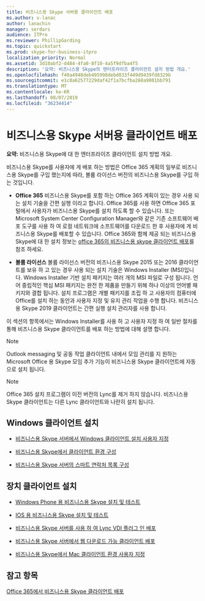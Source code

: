```yaml
---
title: 비즈니스용 Skype 서버용 클라이언트 배포
ms.author: v-lanac
author: lanachin
manager: serdars
audience: ITPro
ms.reviewer: PhillipGarding
ms.topic: quickstart
ms.prod: skype-for-business-itpro
localization_priority: Normal
ms.assetid: 3d10abf2-d484-4fa0-8f10-4a5f9dfba4f5
description: '요약: 비즈니스용 Skype의 엔터프라이즈 클라이언트 설치 방법 개요.'
ms.openlocfilehash: f40a4948deb495998debd033f449d9439fd8329b
ms.sourcegitcommit: e1c8a62577229daf42f1a7bcfba268a9001bb791
ms.translationtype: MT
ms.contentlocale: ko-KR
ms.lasthandoff: 08/07/2019
ms.locfileid: "36234414"
---
```

# <a name="deploy-clients-for-skype-for-business-server"></a>비즈니스용 Skype 서버용 클라이언트 배포
 
**요약:** 비즈니스용 Skype에 대 한 엔터프라이즈 클라이언트 설치 방법 개요.
  
비즈니스용 Skype를 사용자에 게 배포 하는 방법은 Office 365 계획의 일부로 비즈니스용 Skype를 구입 했는지에 따라, 볼륨 라이선스 버전의 비즈니스용 Skype를 구입 하는 것입니다. 
  
- **Office 365** 비즈니스용 Skype를 포함 하는 Office 365 계획이 있는 경우 사용 되는 설치 기술을 간편 실행 이라고 합니다. Office 365를 사용 하면 Office 365 포털에서 사용자가 비즈니스용 Skype를 설치 하도록 할 수 있습니다. 또는 Microsoft System Center Configuration Manager와 같은 기존 소프트웨어 배포 도구를 사용 하 여 로컬 네트워크에 소프트웨어를 다운로드 한 후 사용자에 게 비즈니스용 Skype를 배포할 수 있습니다. Office 365와 함께 제공 되는 비즈니스용 Skype에 대 한 설치 정보는 [office 365의 비즈니스용 skype 클라이언트 배포](https://support.office.com/article/8c563b81-22c9-4024-9efe-9fe28c7bbc96)를 참조 하세요.
    
- **볼륨 라이선스** 볼륨 라이선스 버전의 비즈니스용 Skype 2015 또는 2016 클라이언트를 보유 하 고 있는 경우 사용 되는 설치 기술은 Windows Installer (MSI)입니다. Windows Installer 기반 설치 패키지는 여러 개의 MSI 파일로 구성 됩니다. 언어 중립적인 핵심 MSI 패키지는 완전 한 제품을 만들기 위해 하나 이상의 언어별 패키지와 결합 됩니다. 설치 프로그램은 개별 패키지를 조립 하 고 사용자의 컴퓨터에 Office를 설치 하는 동안과 사용자 지정 및 유지 관리 작업을 수행 합니다. 비즈니스용 Skype 2019 클라이언트는 간편 실행 설치 관리자를 사용 합니다.
    
이 섹션의 항목에서는 Windows Installer를 사용 하 고 사용자 지정 하 여 일반 절차를 통해 비즈니스용 Skype 클라이언트를 배포 하는 방법에 대해 설명 합니다.
  
> [!NOTE]
> Outlook messaging 및 공동 작업 클라이언트 내에서 모임 관리를 지 원하는 Microsoft Office 용 Skype 모임 추가 기능이 비즈니스용 Skype 클라이언트에 자동으로 설치 됩니다. 
  
> [!NOTE]
> Office 365 설치 프로그램이 이전 버전의 Lync를 제거 하지 않습니다. 비즈니스용 Skype 클라이언트는 다른 Lync 클라이언트와 나란히 설치 됩니다. 
  
## <a name="installing-windows-clients"></a>Windows 클라이언트 설치

- [비즈니스용 Skype 서버에서 Windows 클라이언트 설치 사용자 지정](customize-windows-client-installation.md)
    
- [비즈니스용 Skype에서 클라이언트 환경 구성](configure-the-client-experience.md)
    
- [비즈니스용 Skype 서버의 스마트 연락처 목록 구성](configure-smart-contacts-list.md)
    
## <a name="installing-device-clients"></a>장치 클라이언트 설치

- [Windows Phone 용 비즈니스용 Skype 설치 및 테스트](windows-phone.md)
    
- [IOS 용 비즈니스용 Skype 설치 및 테스트](ios.md)
    
    
- [비즈니스용 Skype 서버를 사용 하 여 Lync VDI 플러그 인 배포](deploy-the-lync-vdi-plug-in.md)
    
- [비즈니스용 Skype 서버에서 웹 다운로드 가능 클라이언트 배포](deploy-web-downloadable-clients.md)
    
- [비즈니스용 Skype에서 Mac 클라이언트 환경 사용자 지정](customize-the-mac-client-experience.md)
    
## <a name="see-also"></a>참고 항목

[Office 365에서 비즈니스용 Skype 클라이언트 배포](../../../SfbOnline/set-up-skype-for-business-online/deploy-the-skype-for-business-client-in-office-365.md)
